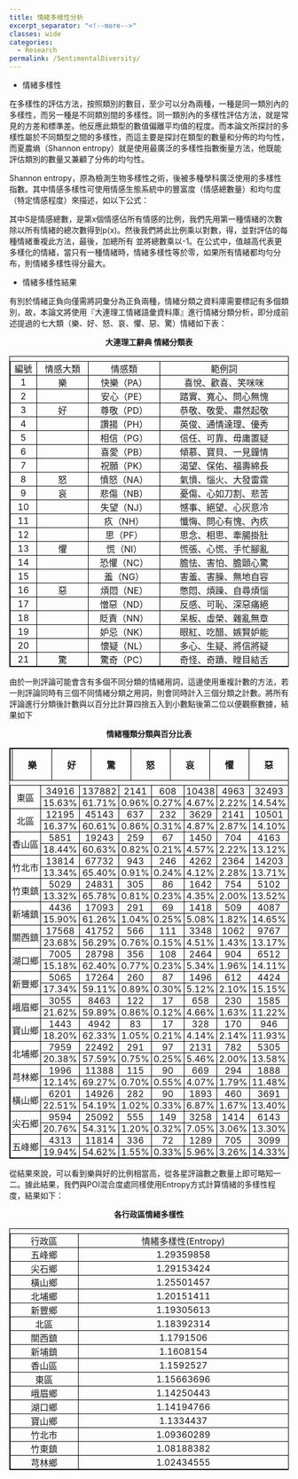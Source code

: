 ```yaml
---
title: 情緒多樣性分析
excerpt_separator: "<!--more-->"
classes: wide
categories:
  - Research
permalink: /SentimentalDiversity/
---
```


<style>
table, th, td {
  border: 1px solid black;
  border-collapse: collapse;
  text-align: center;
  vertical-align: middle;
  padding: 0px;
}
td > p {
  display: contents;
  vertical-align: middle;
  text-align: center;
}
tbody, thead {
  width: 100%;
  display: table;
}
</style>
<ul><li><a id="_Ref118225626"></a>情緒多樣性</li></ul><p>在多樣性的評估方法，按照類別的數目，至少可以分為兩種，一種是同一類別內的多樣性，而另一種是不同類別間的多樣性。同一類別內的多樣性評估方法，就是常見的方差和標準差。他反應此類型的數值偏離平均值的程度。而本論文所探討的多樣性屬於不同類型之間的多樣性，而這主要是探討在類型的數量和分佈的均勻性，而夏農熵（Shannon entropy）就是使用最廣泛的多樣性指數衡量方法，他既能評估類別的數量又兼顧了分佈的均勻性。</p><p>Shannon entropy，原為檢測生物多樣性之術，後被多種學科廣泛使用的多樣性指數。其中情感多樣性可使用情感生態系統中的豐富度（情感總數量）和均勻度（特定情感程度）來描述，如以下公式：</p><p>其中S是情感總數，是第x個情感佔所有情感的比例，我們先用第一種情緒的次數除以所有情緒的總次數得到p(x)。然後我們將此比例乘以對數，得，並對評估的每種情緒重複此方法，最後，加總所有 並將總數乘以-1。在公式中，值越高代表更多樣化的情緒，當只有一種情緒時，情緒多樣性等於零，如果所有情緒都均勻分布，則情緒多樣性得分最大。</p><ul><li><a id="_Ref118365435"></a><a id="_Ref116587638"></a><a id="_Toc119100651"></a>情緒多樣性結果</li></ul><p>有別於情緒正負向僅需將詞彙分為正負兩種，情緒分類之資料庫需要標記有多個類別，故，本論文將使用『大連理工情緒語彙資料庫』進行情緒分類分析，即分成前述提過的七大類（樂、好、怒、哀、懼、惡、驚）情緒如下表：<b><center>大連理工辭典 情緒分類表</center></b></p><table><tr><td><p>編號</p></td><td><p>情感大類</p></td><td><p>情感類</p></td><td><p>範例詞</p></td></tr><tr><td><p>1</p></td><td><p>樂</p></td><td><p>快樂（PA）</p></td><td><p>喜悅、歡喜、笑咪咪</p></td></tr><tr><td><p>2</p></td><td></td><td><p>安心（PE）</p></td><td><p>踏實、寬心、問心無愧</p></td></tr><tr><td><p>3</p></td><td><p>好</p></td><td><p>尊敬（PD）</p></td><td><p>恭敬、敬愛、肅然起敬</p></td></tr><tr><td><p>4</p></td><td></td><td><p>讚揚（PH）</p></td><td><p>英俊、通情達理、優秀</p></td></tr><tr><td><p>5</p></td><td></td><td><p>相信（PG）</p></td><td><p>信任、可靠、毋庸置疑</p></td></tr><tr><td><p>6</p></td><td></td><td><p>喜愛（PB）</p></td><td><p>傾慕、寶貝、一見鐘情</p></td></tr><tr><td><p>7</p></td><td></td><td><p>祝願（PK）</p></td><td><p>渴望、保佑、福壽綿長</p></td></tr><tr><td><p>8</p></td><td><p>怒</p></td><td><p>憤怒（NA）</p></td><td><p>氣憤、惱火、大發雷霆</p></td></tr><tr><td><p>9</p></td><td><p>哀</p></td><td><p>悲傷（NB）</p></td><td><p>憂傷、心如刀割、悲苦</p></td></tr><tr><td><p>10</p></td><td></td><td><p>失望（NJ）</p></td><td><p>憾事、絕望、心灰意冷</p></td></tr><tr><td><p>11</p></td><td></td><td><p>疚（NH）</p></td><td><p>懺悔、問心有愧、內疚</p></td></tr><tr><td><p>12</p></td><td></td><td><p>思（PF）</p></td><td><p>思念、相思、牽腸掛肚</p></td></tr><tr><td><p>13</p></td><td><p>懼</p></td><td><p>慌（NI）</p></td><td><p>慌張、心慌、手忙腳亂</p></td></tr><tr><td><p>14</p></td><td></td><td><p>恐懼（NC）</p></td><td><p>膽怯、害怕、膽顫心驚</p></td></tr><tr><td><p>15</p></td><td></td><td><p>羞（NG）</p></td><td><p>害羞、害臊、無地自容</p></td></tr><tr><td><p>16</p></td><td><p>惡</p></td><td><p>煩悶（NE）</p></td><td><p>憋悶、煩躁、自尋煩惱</p></td></tr><tr><td><p>17</p></td><td></td><td><p>憎惡（ND）</p></td><td><p>反感、可恥、深惡痛絕</p></td></tr><tr><td><p>18</p></td><td></td><td><p>貶責（NN）</p></td><td><p>呆板、虛榮、雜亂無章</p></td></tr><tr><td><p>19</p></td><td></td><td><p>妒忌（NK）</p></td><td><p>眼紅、吃醋、嫉賢妒能</p></td></tr><tr><td><p>20</p></td><td></td><td><p>懷疑（NL）</p></td><td><p>多心、生疑、將信將疑</p></td></tr><tr><td><p>21</p></td><td><p>驚</p></td><td><p>驚奇（PC）</p></td><td><p>奇怪、奇蹟、瞠目結舌</p></td></tr></table><p>由於一則評論可能會含有多個不同分類的情緒用詞，這邊使用重複計數的方法，若一則評論同時有三個不同情緒分類之用詞，則會同時計入三個分類之計數。將所有評論進行分類後計數與以百分比計算四捨五入到小數點後第二位以便觀察數據，結果如下<b><center>情緒種類分類與百分比表</center></b></p><table><thead><tr><th></th><th><p>樂</p></th><th><p>好</p></th><th><p>驚</p></th><th><p>怒</p></th><th><p>哀</p></th><th><p>懼</p></th><th><p>惡</p></th></tr></thead><tbody><tr><td rowspan="2"><p>東區</p></td><td><p>34916</p></td><td><p>137882</p></td><td><p>2141</p></td><td><p>608</p></td><td><p>10438</p></td><td><p>4963</p></td><td><p>32493</p></td></tr><tr><td><p>15.63%</p></td><td><p>61.71%</p></td><td><p>0.96%</p></td><td><p>0.27%</p></td><td><p>4.67%</p></td><td><p>2.22%</p></td><td><p>14.54%</p></td></tr><tr><td rowspan="2"><p>北區</p></td><td><p>12195</p></td><td><p>45143</p></td><td><p>637</p></td><td><p>232</p></td><td><p>3629</p></td><td><p>2141</p></td><td><p>10501</p></td></tr><tr><td><p>16.37%</p></td><td><p>60.61%</p></td><td><p>0.86%</p></td><td><p>0.31%</p></td><td><p>4.87%</p></td><td><p>2.87%</p></td><td><p>14.10%</p></td></tr><tr><td rowspan="2"><p>香山區</p></td><td><p>5851</p></td><td><p>19243</p></td><td><p>259</p></td><td><p>67</p></td><td><p>1450</p></td><td><p>704</p></td><td><p>4163</p></td></tr><tr><td><p>18.44%</p></td><td><p>60.63%</p></td><td><p>0.82%</p></td><td><p>0.21%</p></td><td><p>4.57%</p></td><td><p>2.22%</p></td><td><p>13.12%</p></td></tr><tr><td rowspan="2"><p>竹北市</p></td><td><p>13814</p></td><td><p>67732</p></td><td><p>943</p></td><td><p>246</p></td><td><p>4262</p></td><td><p>2364</p></td><td><p>14203</p></td></tr><tr><td><p>13.34%</p></td><td><p>65.40%</p></td><td><p>0.91%</p></td><td><p>0.24%</p></td><td><p>4.12%</p></td><td><p>2.28%</p></td><td><p>13.71%</p></td></tr><tr><td rowspan="2"><p>竹東鎮</p></td><td><p>5029</p></td><td><p>24831</p></td><td><p>305</p></td><td><p>86</p></td><td><p>1642</p></td><td><p>754</p></td><td><p>5102</p></td></tr><tr><td><p>13.32%</p></td><td><p>65.78%</p></td><td><p>0.81%</p></td><td><p>0.23%</p></td><td><p>4.35%</p></td><td><p>2.00%</p></td><td><p>13.52%</p></td></tr><tr><td rowspan="2"><p>新埔鎮</p></td><td><p>4436</p></td><td><p>17093</p></td><td><p>291</p></td><td><p>69</p></td><td><p>1418</p></td><td><p>509</p></td><td><p>4087</p></td></tr><tr><td><p>15.90%</p></td><td><p>61.26%</p></td><td><p>1.04%</p></td><td><p>0.25%</p></td><td><p>5.08%</p></td><td><p>1.82%</p></td><td><p>14.65%</p></td></tr><tr><td rowspan="2"><p>關西鎮</p></td><td><p>17568</p></td><td><p>41752</p></td><td><p>566</p></td><td><p>111</p></td><td><p>3348</p></td><td><p>1062</p></td><td><p>9767</p></td></tr><tr><td><p>23.68%</p></td><td><p>56.29%</p></td><td><p>0.76%</p></td><td><p>0.15%</p></td><td><p>4.51%</p></td><td><p>1.43%</p></td><td><p>13.17%</p></td></tr><tr><td rowspan="2"><p>湖口鄉</p></td><td><p>7005</p></td><td><p>28798</p></td><td><p>356</p></td><td><p>108</p></td><td><p>2464</p></td><td><p>904</p></td><td><p>6512</p></td></tr><tr><td><p>15.18%</p></td><td><p>62.40%</p></td><td><p>0.77%</p></td><td><p>0.23%</p></td><td><p>5.34%</p></td><td><p>1.96%</p></td><td><p>14.11%</p></td></tr><tr><td rowspan="2"><p>新豐鄉</p></td><td><p>5065</p></td><td><p>17264</p></td><td><p>260</p></td><td><p>87</p></td><td><p>1496</p></td><td><p>612</p></td><td><p>4424</p></td></tr><tr><td><p>17.34%</p></td><td><p>59.11%</p></td><td><p>0.89%</p></td><td><p>0.30%</p></td><td><p>5.12%</p></td><td><p>2.10%</p></td><td><p>15.15%</p></td></tr><tr><td rowspan="2"><p>峨眉鄉</p></td><td><p>3055</p></td><td><p>8463</p></td><td><p>122</p></td><td><p>17</p></td><td><p>658</p></td><td><p>230</p></td><td><p>1585</p></td></tr><tr><td><p>21.62%</p></td><td><p>59.89%</p></td><td><p>0.86%</p></td><td><p>0.12%</p></td><td><p>4.66%</p></td><td><p>1.63%</p></td><td><p>11.22%</p></td></tr><tr><td rowspan="2"><p>寶山鄉</p></td><td><p>1443</p></td><td><p>4942</p></td><td><p>83</p></td><td><p>17</p></td><td><p>328</p></td><td><p>170</p></td><td><p>946</p></td></tr><tr><td><p>18.20%</p></td><td><p>62.33%</p></td><td><p>1.05%</p></td><td><p>0.21%</p></td><td><p>4.14%</p></td><td><p>2.14%</p></td><td><p>11.93%</p></td></tr><tr><td rowspan="2"><p>北埔鄉</p></td><td><p>7959</p></td><td><p>22492</p></td><td><p>291</p></td><td><p>97</p></td><td><p>2131</p></td><td><p>782</p></td><td><p>5305</p></td></tr><tr><td><p>20.38%</p></td><td><p>57.59%</p></td><td><p>0.75%</p></td><td><p>0.25%</p></td><td><p>5.46%</p></td><td><p>2.00%</p></td><td><p>13.58%</p></td></tr><tr><td rowspan="2"><p>芎林鄉</p></td><td><p>1996</p></td><td><p>11388</p></td><td><p>115</p></td><td><p>90</p></td><td><p>669</p></td><td><p>294</p></td><td><p>1888</p></td></tr><tr><td><p>12.14%</p></td><td><p>69.27%</p></td><td><p>0.70%</p></td><td><p>0.55%</p></td><td><p>4.07%</p></td><td><p>1.79%</p></td><td><p>11.48%</p></td></tr><tr><td rowspan="2"><p>橫山鄉</p></td><td><p>6201</p></td><td><p>14926</p></td><td><p>282</p></td><td><p>90</p></td><td><p>1893</p></td><td><p>460</p></td><td><p>3691</p></td></tr><tr><td><p>22.51%</p></td><td><p>54.19%</p></td><td><p>1.02%</p></td><td><p>0.33%</p></td><td><p>6.87%</p></td><td><p>1.67%</p></td><td><p>13.40%</p></td></tr><tr><td rowspan="2"><p>尖石鄉</p></td><td><p>9594</p></td><td><p>25092</p></td><td><p>555</p></td><td><p>149</p></td><td><p>3258</p></td><td><p>1414</p></td><td><p>6143</p></td></tr><tr><td><p>20.76%</p></td><td><p>54.31%</p></td><td><p>1.20%</p></td><td><p>0.32%</p></td><td><p>7.05%</p></td><td><p>3.06%</p></td><td><p>13.30%</p></td></tr><tr><td rowspan="2"><p>五峰鄉</p></td><td><p>4313</p></td><td><p>11814</p></td><td><p>336</p></td><td><p>72</p></td><td><p>1289</p></td><td><p>705</p></td><td><p>3099</p></td></tr><tr><td><p>19.94%</p></td><td><p>54.62%</p></td><td><p>1.55%</p></td><td><p>0.33%</p></td><td><p>5.96%</p></td><td><p>3.26%</p></td><td><p>14.33%</p></td></tr></tbody></table><p>從結果來說，可以看到樂與好的比例相當高，從各星評論數之數量上即可略知一二。據此結果，我們與POI混合度處同樣使用Entropy方式計算情緒的多樣性程度，結果如下：<b><center><a id="_Toc119100659"></a>各行政區情緒多樣性</center></b></p><table><tr><td><p>行政區</p></td><td><p>情緒多樣性(Entropy)</p></td></tr><tr><td><p>五峰鄉</p></td><td><p>1.29359858</p></td></tr><tr><td><p>尖石鄉</p></td><td><p>1.29153424</p></td></tr><tr><td><p>橫山鄉</p></td><td><p>1.25501457</p></td></tr><tr><td><p>北埔鄉</p></td><td><p>1.20151411</p></td></tr><tr><td><p>新豐鄉</p></td><td><p>1.19305613</p></td></tr><tr><td><p>北區</p></td><td><p>1.18392314</p></td></tr><tr><td><p>關西鎮</p></td><td><p>1.1791506</p></td></tr><tr><td><p>新埔鎮</p></td><td><p>1.1608154</p></td></tr><tr><td><p>香山區</p></td><td><p>1.1592527</p></td></tr><tr><td><p>東區</p></td><td><p>1.15663696</p></td></tr><tr><td><p>峨眉鄉</p></td><td><p>1.14250443</p></td></tr><tr><td><p>湖口鄉</p></td><td><p>1.14194766</p></td></tr><tr><td><p>寶山鄉</p></td><td><p>1.1334437</p></td></tr><tr><td><p>竹北市</p></td><td><p>1.09360289</p></td></tr><tr><td><p>竹東鎮</p></td><td><p>1.08188382</p></td></tr><tr><td><p>芎林鄉</p></td><td><p>1.02434555</p></td></tr></table>